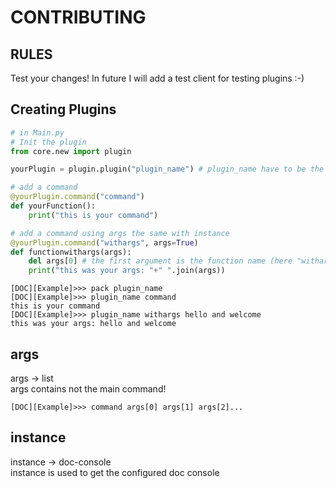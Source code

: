 # CONTRIBUTING

## RULES

Test your changes!
In future I will add a test client for testing plugins :-)

## Creating Plugins

````python
# in Main.py
# Init the plugin
from core.new import plugin

yourPlugin = plugin.plugin("plugin_name") # plugin_name have to be the dict name 

# add a command
@yourPlugin.command("command")
def yourFunction():
    print("this is your command")

# add a command using args the same with instance
@yourPlugin.command("withargs", args=True)
def functionwithargs(args):
    del args[0] # the first argument is the function name (here "withargs")
    print("this was your args: "+" ".join(args))
````

```commandline
[DOC][Example]>>> pack plugin_name  
[DOC][Example]>>> plugin_name command
this is your command
[DOC][Example]>>> plugin_name withargs hello and welcome
this was your args: hello and welcome
```

## args

args -> list <br>
args contains not the main command!

````commandline
[DOC][Example]>>> command args[0] args[1] args[2]...
````

## instance

instance -> doc-console <br>
instance is used to get the configured doc console